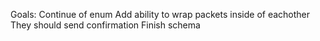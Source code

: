 Goals:
    Continue of enum
    Add ability to wrap packets inside of eachother
    They should send confirmation
    Finish schema
